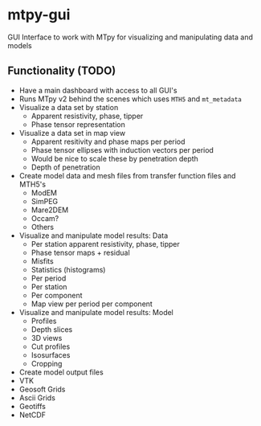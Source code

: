 # mtpy-gui
GUI Interface to work with MTpy for visualizing and manipulating data and models

## Functionality (TODO)

- Have a main dashboard with access to all GUI's
- Runs MTpy v2 behind the scenes which uses `MTH5` and `mt_metadata`
- Visualize a data set by station
  - Apparent resistivity, phase, tipper
  - Phase tensor representation
- Visualize a data set in map view
  - Apparent resitivity and phase maps per period
  - Phase tensor ellipses with induction vectors per period
   - Would be nice to scale these by penetration depth
  - Depth of penetration
- Create model data and mesh files from transfer function files and MTH5's
  - ModEM
  - SimPEG
  - Mare2DEM
  - Occam?
  - Others
- Visualize and manipulate model results: Data
  - Per station apparent resistivity, phase, tipper
  - Phase tensor maps + residual
  - Misfits 
   - Statistics (histograms)
    - Per period
    - Per station
    - Per component
    - Map view per period per component
 - Visualize and manipulate model results: Model
   - Profiles
   - Depth slices
   - 3D views
    - Cut profiles
    - Isosurfaces
    - Cropping
 - Create model output files
  - VTK
  - Geosoft Grids
  - Ascii Grids
  - Geotiffs
  - NetCDF 
     
  
